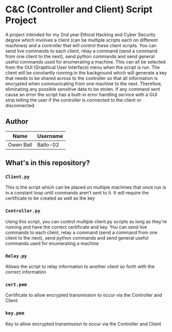 # C&C (Controller and Client) Script Project
A project intended for my 2nd year Ethical Hacking and Cyber Security degree which involves a client (can be multiple scripts each on different machines) and a controller that will control these client scripts. You can send live commands to each client, relay a command (send a command from one client to the next), send python commands and send general useful commands used for enumerating a machine. This can all be selected from the GUI (Graphical User Interface) menu when the script is run. The client will be constantly running in the background which will generate a key that needs to be shared across to the controller so that all information is encrypted when communicating from one machine to the next. Therefore, eliminating any possible sensitive data to be stolen. If any command sent cause an error the script has a built-in error handling service with a GUI strip telling the user if the controller is connected to the client or disconnected.

## Author

|   Name              |    Username     |
|---------------------|-----------------|
| Owen Ball           |   Ballo-02      |

## What's in this repository?

### `Client.py`
This is the script which can be placed on multiple machines that once run is in a constant loop until commands aren’t sent to it. It will require the certificate to be created as well as the key

### `Controller.py`
Using this script, you can control multiple client.py scripts as long as they're running and have the correct certificate and key. You can send live commands to each client, relay a command (send a command from one client to the next), send python commands and send general useful commands used for enumerating a machine

### `Relay.py`
Allows the script to relay information to another client so forth with the correct information

### `cert.pem`
Certificate to allow encrypted transmission to occur via the Controller and Client

### `key.pem`
Key to allow encrypted transmission to occur via the Controller and Client
